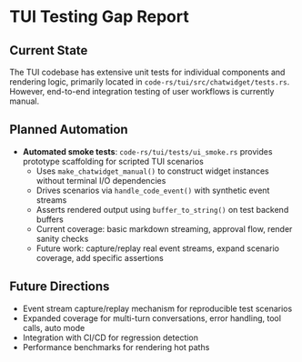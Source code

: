 # TUI Testing Gap Report

## Current State

The TUI codebase has extensive unit tests for individual components and rendering logic, primarily located in `code-rs/tui/src/chatwidget/tests.rs`. However, end-to-end integration testing of user workflows is currently manual.

## Planned Automation

- **Automated smoke tests**: `code-rs/tui/tests/ui_smoke.rs` provides prototype scaffolding for scripted TUI scenarios
  - Uses `make_chatwidget_manual()` to construct widget instances without terminal I/O dependencies
  - Drives scenarios via `handle_code_event()` with synthetic event streams
  - Asserts rendered output using `buffer_to_string()` on test backend buffers
  - Current coverage: basic markdown streaming, approval flow, render sanity checks
  - Future work: capture/replay real event streams, expand scenario coverage, add specific assertions

## Future Directions

- Event stream capture/replay mechanism for reproducible test scenarios
- Expanded coverage for multi-turn conversations, error handling, tool calls, auto mode
- Integration with CI/CD for regression detection
- Performance benchmarks for rendering hot paths
